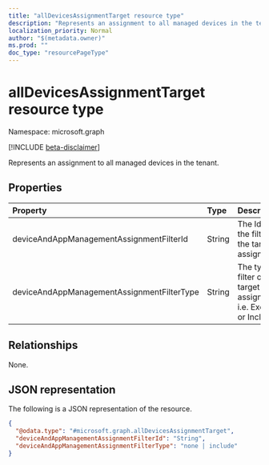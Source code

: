 ```yaml
---
title: "allDevicesAssignmentTarget resource type"
description: "Represents an assignment to all managed devices in the tenant."
localization_priority: Normal
author: "$(metadata.owner)"
ms.prod: ""
doc_type: "resourcePageType"
---
```


# allDevicesAssignmentTarget resource type

Namespace: microsoft.graph

[!INCLUDE [beta-disclaimer](../../includes/beta-disclaimer.md)]

Represents an assignment to all managed devices in the tenant.

## Properties

| Property                                   | Type   | Description                                                          |
| :----------------------------------------- | :----- | :------------------------------------------------------------------- |
| deviceAndAppManagementAssignmentFilterId   | String | The Id of the filter for the target assignment.                      |
| deviceAndAppManagementAssignmentFilterType | String | The type of filter of the target assignment i.e. Exclude or Include. |

## Relationships

None.

## JSON representation

The following is a JSON representation of the resource.

<!-- {
  "blockType": "resource",
  "@odata.type": "microsoft.graph.allDevicesAssignmentTarget",
}
-->

```json
{
  "@odata.type": "#microsoft.graph.allDevicesAssignmentTarget",
  "deviceAndAppManagementAssignmentFilterId": "String",
  "deviceAndAppManagementAssignmentFilterType": "none | include"
}
```
